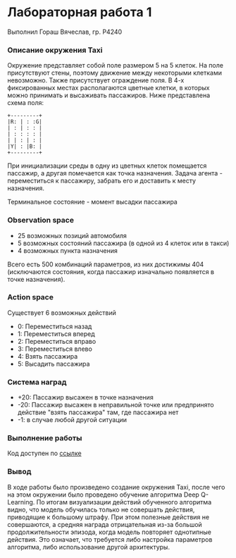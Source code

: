 # Лабораторная работа 1

Выполнил Гораш Вячеслав, гр. P4240


### Описание окружения Taxi
Окружение представляет собой поле размером 5 на 5 клеток. На поле присутствуют стены, поэтому движение между некоторыми клетками невозможно. Также присутствует ограждение поля. В 4-х фиксированных местах располагаются цветные клетки, в которых можно принимать и высаживать пассажиров. Ниже представлена схема поля:
```
+---------+
|R: | : :G|
| : | : : |
| : : : : |
| | : | : |
|Y| : |B: |
+---------+
```
При инициализации среды в одну из цветных клеток помещается пассажир, а другая помечается как точка назначения. Задача агента - переместиться к пассажиру, забрать его и доставить к месту назначения.

Терминальное состояние - момент высадки пассажира

### Observation space
- 25 возможных позиций автомобиля
- 5 возможных состояний пассажира (в одной из 4 клеток или в такси)
- 4 возможных пункта назначения

Всего есть 500 комбинаций параметров, из них достижимы 404 (исключаются состояния, когда пассажир изначально появляется в точке назначения).

### Action space
Существует 6 возможных действий
- 0: Переместиться назад
- 1: Переместиться вперед
- 2: Переместиться вправо
- 3: Переместиться влево
- 4: Взять пассажира
- 5: Высадить пассажира

### Система наград
- +20: Пассажир высажен в точке назначения
- -20: Пассажир высажен в неправильной точке или предпринято действие "взять пассажира" там, где пассажира нет
- -1: в случае любой другой ситуации

### Выполнение работы
Код доступен по [ссылке](https://github.com/VGorash/KnowledgeGrpahCourse/blob/master/Practice/2024/VTSAI/Gorash_Viacheslav/RL_lab1/Lab1.ipynb)

### Вывод
В ходе работы было произведено создание окружения Taxi, после чего на этом окружении было проведено обучение алгоритма Deep Q-Learning. По итогам визуализации действий обученного алгоритма видно, что модель обучилась только не совершать действия, приводящие к большому штрафу. При этом полезные действия не совершаются, а средняя награда отрицательная из-за большой продолжительности эпизода, когда модель повторяет однотипные действия. Это означает, что требуется либо настройка параметров алгоритма, либо использование другой архитектуры.